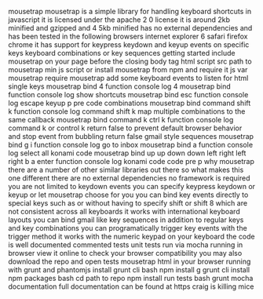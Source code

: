 mousetrap mousetrap is a simple library for handling keyboard shortcuts in javascript it is licensed under the apache 2 0 license it is around 2kb minified and gzipped and 4 5kb minified has no external dependencies and has been tested in the following browsers internet explorer 6 safari firefox chrome it has support for keypress keydown and keyup events on specific keys keyboard combinations or key sequences getting started include mousetrap on your page before the closing body tag html script src path to mousetrap min js script or install mousetrap from npm and require it js var mousetrap require mousetrap add some keyboard events to listen for html single keys mousetrap bind 4 function console log 4 mousetrap bind function console log show shortcuts mousetrap bind esc function console log escape keyup p pre code combinations mousetrap bind command shift k function console log command shift k map multiple combinations to the same callback mousetrap bind command k ctrl k function console log command k or control k return false to prevent default browser behavior and stop event from bubbling return false gmail style sequences mousetrap bind g i function console log go to inbox mousetrap bind a function console log select all konami code mousetrap bind up up down down left right left right b a enter function console log konami code code pre p why mousetrap there are a number of other similar libraries out there so what makes this one different there are no external dependencies no framework is required you are not limited to keydown events you can specify keypress keydown or keyup or let mousetrap choose for you you can bind key events directly to special keys such as or without having to specify shift or shift 8 which are not consistent across all keyboards it works with international keyboard layouts you can bind gmail like key sequences in addition to regular keys and key combinations you can programatically trigger key events with the trigger method it works with the numeric keypad on your keyboard the code is well documented commented tests unit tests run via mocha running in browser view it online to check your browser compatibility you may also download the repo and open tests mousetrap html in your browser running with grunt and phantomjs install grunt cli bash npm install g grunt cli install npm packages bash cd path to repo npm install run tests bash grunt mocha documentation full documentation can be found at https craig is killing mice